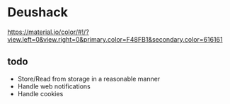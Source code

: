 # Deushack

https://material.io/color/#!/?view.left=0&view.right=0&primary.color=F48FB1&secondary.color=616161


## todo

  - Store/Read from storage in a reasonable manner
  - Handle web notifications
  - Handle cookies
